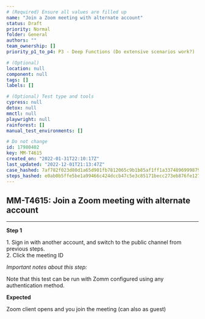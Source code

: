 ```yaml
---
# (Required) Ensure all values are filled up
name: "Join a Zoom meeting with alternate account"
status: Draft
priority: Normal
folder: General
authors: ""
team_ownership: []
priority_p1_to_p4: P3 - Deep Functions (Do extensive scenarios work?)

# (Optional)
location: null
component: null
tags: []
labels: []

# (Optional) Test type and tools
cypress: null
detox: null
mmctl: null
playwright: null
rainforest: []
manual_test_environments: []

# Do not change
id: 17980402
key: MM-T4615
created_on: "2022-01-31T22:10:17Z"
last_updated: "2022-12-01T21:13:47Z"
case_hashed: 7af782f023d80d1a65d901fb7812065c9b1b85af1ff1a3374896999879b9f4f03dec091681298ac85a89dfa347207d39
steps_hashed: e0ab0b5ffe5be1a99466c424dccb47c5e3c85171becc273eb876fe127eb544bd5c774afca721de57249a7773bbd4bfc9
---
```


<!-- (Auto-generated) Based on frontmatter's "key" and "name" -->

## MM-T4615: Join a Zoom meeting with alternate account

---

**Step 1**

1\. Sign in with another account, and switch to the public channel from previous steps.\
2\. Click the meeting ID

_Important notes about this step:_

Note that this test can be run with Zomm configured using any authentication method.

**Expected**

Zoom client opens and you join the meeting (can also as guest)
